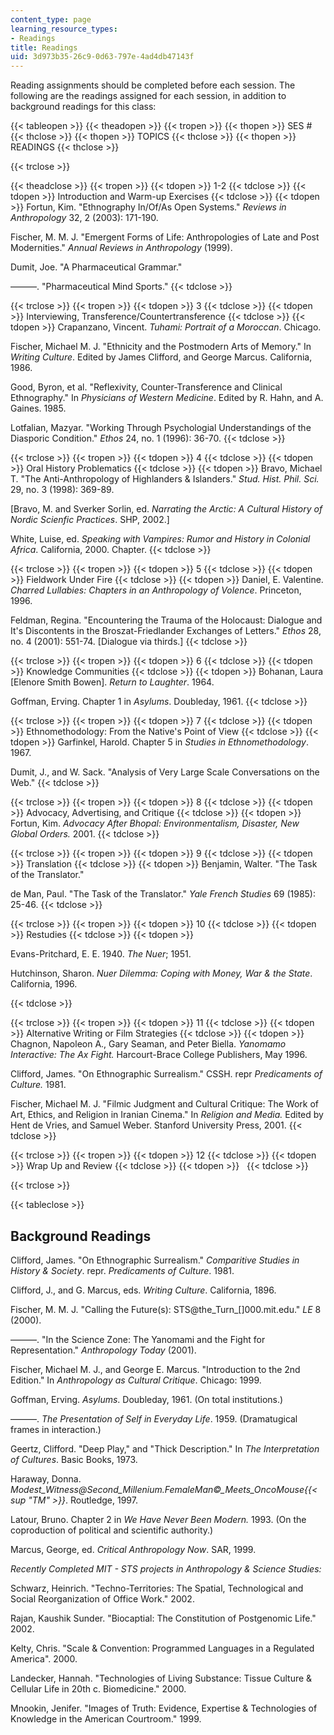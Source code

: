 ```yaml
---
content_type: page
learning_resource_types:
- Readings
title: Readings
uid: 3d973b35-26c9-0d63-797e-4ad4db47143f
---
```


Reading assignments should be completed before each session. The following are the readings assigned for each session, in addition to background readings for this class:

{{< tableopen >}}
{{< theadopen >}}
{{< tropen >}}
{{< thopen >}}
SES #
{{< thclose >}}
{{< thopen >}}
TOPICS
{{< thclose >}}
{{< thopen >}}
READINGS
{{< thclose >}}

{{< trclose >}}

{{< theadclose >}}
{{< tropen >}}
{{< tdopen >}}
1-2
{{< tdclose >}}
{{< tdopen >}}
Introduction and Warm-up Exercises
{{< tdclose >}}
{{< tdopen >}}
Fortun, Kim. "Ethnography In/Of/As Open Systems." _Reviews in Anthropology_ 32, 2 (2003): 171-190.  
  
Fischer, M. M. J. "Emergent Forms of Life: Anthropologies of Late and Post Modernities." _Annual Reviews in Anthropology_ (1999).  
  
Dumit, Joe. "A Pharmaceutical Grammar."  
  
———. "Pharmaceutical Mind Sports."
{{< tdclose >}}

{{< trclose >}}
{{< tropen >}}
{{< tdopen >}}
3
{{< tdclose >}}
{{< tdopen >}}
Interviewing, Transference/Countertransference
{{< tdclose >}}
{{< tdopen >}}
Crapanzano, Vincent. _Tuhami: Portrait of a Moroccan_. Chicago.  
  
Fischer, Michael M. J. "Ethnicity and the Postmodern Arts of Memory." In _Writing Culture_. Edited by James Clifford, and George Marcus. California, 1986.  
  
Good, Byron, et al. "Reflexivity, Counter-Transference and Clinical Ethnography." In _Physicians of Western Medicine_. Edited by R. Hahn, and A. Gaines. 1985.  
  
Lotfalian, Mazyar. "Working Through Psychologial Understandings of the Diasporic Condition." _Ethos_ 24, no. 1 (1996): 36-70.
{{< tdclose >}}

{{< trclose >}}
{{< tropen >}}
{{< tdopen >}}
4
{{< tdclose >}}
{{< tdopen >}}
Oral History Problematics
{{< tdclose >}}
{{< tdopen >}}
Bravo, Michael T. "The Anti-Anthropology of Highlanders & Islanders." _Stud. Hist. Phil. Sci._ 29, no. 3 (1998): 369-89.  
  
\[Bravo, M. and Sverker Sorlin, ed. _Narrating the Arctic: A Cultural History of Nordic Scienfic Practices_. SHP, 2002.\]  
  
White, Luise, ed. _Speaking with Vampires: Rumor and History in Colonial Africa_. California, 2000. Chapter.
{{< tdclose >}}

{{< trclose >}}
{{< tropen >}}
{{< tdopen >}}
5
{{< tdclose >}}
{{< tdopen >}}
Fieldwork Under Fire
{{< tdclose >}}
{{< tdopen >}}
Daniel, E. Valentine. _Charred Lullabies: Chapters in an Anthropology of Volence_. Princeton, 1996.  
  
Feldman, Regina. "Encountering the Trauma of the Holocaust: Dialogue and It's Discontents in the Broszat-Friedlander Exchanges of Letters." _Ethos_ 28, no. 4 (2001): 551-74. \[Dialogue via thirds.\]
{{< tdclose >}}

{{< trclose >}}
{{< tropen >}}
{{< tdopen >}}
6
{{< tdclose >}}
{{< tdopen >}}
Knowledge Communities
{{< tdclose >}}
{{< tdopen >}}
Bohanan, Laura \[Elenore Smith Bowen\]. _Return to Laughter_. 1964.  
  
Goffman, Erving. Chapter 1 in _Asylums_. Doubleday, 1961.
{{< tdclose >}}

{{< trclose >}}
{{< tropen >}}
{{< tdopen >}}
7
{{< tdclose >}}
{{< tdopen >}}
Ethnomethodology: From the Native's Point of View
{{< tdclose >}}
{{< tdopen >}}
Garfinkel, Harold. Chapter 5 in _Studies in Ethnomethodology_. 1967.  
  
Dumit, J., and W. Sack. "Analysis of Very Large Scale Conversations on the Web."
{{< tdclose >}}

{{< trclose >}}
{{< tropen >}}
{{< tdopen >}}
8
{{< tdclose >}}
{{< tdopen >}}
Advocacy, Advertising, and Critique
{{< tdclose >}}
{{< tdopen >}}
Fortun, Kim. _Advocacy After Bhopal: Environmentalism, Disaster, New Global Orders._ 2001.
{{< tdclose >}}

{{< trclose >}}
{{< tropen >}}
{{< tdopen >}}
9
{{< tdclose >}}
{{< tdopen >}}
Translation
{{< tdclose >}}
{{< tdopen >}}
Benjamin, Walter. "The Task of the Translator."  
  
de Man, Paul. "The Task of the Translator." _Yale French Studies_ 69 (1985): 25-46.
{{< tdclose >}}

{{< trclose >}}
{{< tropen >}}
{{< tdopen >}}
10
{{< tdclose >}}
{{< tdopen >}}
Restudies
{{< tdclose >}}
{{< tdopen >}}


Evans-Pritchard, E. E. 1940. _The Nuer_; 1951.  
  
Hutchinson, Sharon. _Nuer Dilemma: Coping with Money, War & the State_. California, 1996.


{{< tdclose >}}

{{< trclose >}}
{{< tropen >}}
{{< tdopen >}}
11
{{< tdclose >}}
{{< tdopen >}}
Alternative Writing or Film Strategies
{{< tdclose >}}
{{< tdopen >}}
Chagnon, Napoleon A., Gary Seaman, and Peter Biella. _Yanomamo Interactive: The Ax Fight._ Harcourt-Brace College Publishers, May 1996.  
  
Clifford, James. "On Ethnographic Surrealism." CSSH. repr _Predicaments of Culture._ 1981.  
  
Fischer, Michael M. J. "Filmic Judgment and Cultural Critique: The Work of Art, Ethics, and Religion in Iranian Cinema." In _Religion and Media._ Edited by Hent de Vries, and Samuel Weber. Stanford University Press, 2001.
{{< tdclose >}}

{{< trclose >}}
{{< tropen >}}
{{< tdopen >}}
12
{{< tdclose >}}
{{< tdopen >}}
Wrap Up and Review
{{< tdclose >}}
{{< tdopen >}}
 
{{< tdclose >}}

{{< trclose >}}

{{< tableclose >}}

Background Readings
-------------------

Clifford, James. "On Ethnographic Surrealism." _Comparitive Studies in History & Society_. repr. _Predicaments of Culture_. 1981.

Clifford, J., and G. Marcus, eds. _Writing Culture_. California, 1896.

Fischer, M. M. J. "Calling the Future(s): STS@the\_Turn\_\[\]000.mit.edu." _LE_ 8 (2000).

———. "In the Science Zone: The Yanomami and the Fight for Representation." _Anthropology Today_ (2001).

Fischer, Michael M. J., and George E. Marcus. "Introduction to the 2nd Edition." In _Anthropology as Cultural Critique_. Chicago: 1999.

Goffman, Erving. _Asylums_. Doubleday, 1961. (On total institutions.)

———. _The Presentation of Self in Everyday Life_. 1959. (Dramatugical frames in interaction.)

Geertz, Clifford. "Deep Play," and "Thick Description." In _The Interpretation of Cultures_. Basic Books, 1973.

Haraway, Donna. _Modest\_Witness@Second\_Millenium.FemaleMan©\_Meets\_OncoMouse{{< sup "TM" >}}_. Routledge, 1997.

Latour, Bruno. Chapter 2 in _We Have Never Been Modern._ 1993. (On the coproduction of political and scientific authority.)

Marcus, George, ed. _Critical Anthropology Now_. SAR, 1999.

_Recently Completed MIT - STS projects in Anthropology & Science Studies:_

Schwarz, Heinrich. "Techno-Territories: The Spatial, Technological and Social Reorganization of Office Work." 2002.

Rajan, Kaushik Sunder. "Biocaptial: The Constitution of Postgenomic Life." 2002.

Kelty, Chris. "Scale & Convention: Programmed Languages in a Regulated America". 2000.

Landecker, Hannah. "Technologies of Living Substance: Tissue Culture & Cellular Life in 20th c. Biomedicine." 2000.

Mnookin, Jenifer. "Images of Truth: Evidence, Expertise & Technologies of Knowledge in the American Courtroom." 1999.